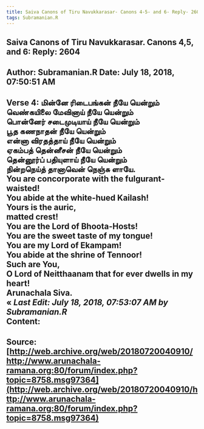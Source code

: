 ```yaml
--- 
title: Saiva Canons of Tiru Navukkarasar- Canons 4-5- and 6- Reply- 2604   
tags: Subramanian.R  
---  
```

##  Saiva Canons of Tiru Navukkarasar. Canons 4,5, and 6: Reply: 2604  
Author: Subramanian.R       Date: July 18, 2018, 07:50:51 AM  
---  
Verse 4: மின்னே ரிடைபங்கன் நீயே யென்றும்   
 வெண்கயிலை மேவினாய் நீயே யென்றும்   
பொன்னேர் சடைமுடியாய் நீயே யென்றும்   
 பூத கணநாதன் நீயே யென்றும்   
என்னா விரதத்தாய் நீயே யென்றும்   
 ஏகம்பத் தென்னீசன் நீயே யென்றும்   
தென்னூர்ப் பதியுளாய் நீயே யென்றும்   
 நின்றநெய்த் தானாவென் நெஞ்சு ளாயே.   
You are concorporate with the fulgurant-waisted!   
You abide at the white-hued Kailash!   
Yours is the auric,   
matted crest!   
You are the Lord of Bhoota-Hosts!   
You are the sweet taste of my tongue!   
You are my Lord of Ekampam!   
You abide at the shrine of Tennoor!   
Such are You,   
O Lord of Neitthaanam that for ever dwells in my heart!   
Arunachala Siva.  
« _Last Edit: July 18, 2018, 07:53:07 AM by Subramanian.R_  
Content:
 ---  
Source:[http://web.archive.org/web/20180720040910/http://www.arunachala-ramana.org:80/forum/index.php?topic=8758.msg97364](http://web.archive.org/web/20180720040910/http://www.arunachala-ramana.org:80/forum/index.php?topic=8758.msg97364)   
---  

